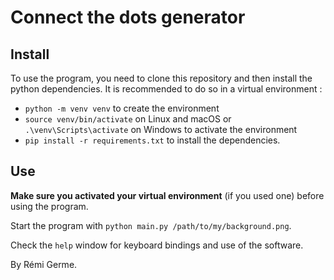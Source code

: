 # Connect the dots generator
## Install
To use the program, you need to clone this repository and then install the python dependencies. It is recommended to do so in a virtual environment :
- `python -m venv venv` to create the environment
- `source venv/bin/activate` on Linux and macOS or `.\venv\Scripts\activate` on Windows to activate the environment
- `pip install -r requirements.txt` to install the dependencies.

## Use
**Make sure you activated your virtual environment** (if you used one) before using the program.

Start the program with `python main.py /path/to/my/background.png`.

Check the `help` window for keyboard bindings and use of the software.

By Rémi Germe.